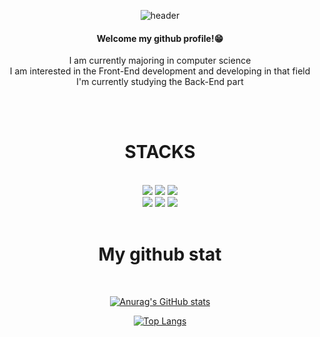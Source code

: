 <div align="center"> 

![header](https://capsule-render.vercel.app/api?type=soft&color=auto&height=300&section=header&text=minnnisu&fontSize=90)
  
####  Welcome my github profile!😁
I am currently majoring in computer science
<br/>
I am interested in the Front-End development and developing in that field
<br/>
I'm currently studying the Back-End part
  
 <br/>
 <br/>
  
 <h1>STACKS</h1>
  
 <br/>
  
<img src="https://img.shields.io/badge/JavaScript-F7DF1E?style=for-the-badge&logo=JavaScript&logoColor=white">
<img src="https://img.shields.io/badge/React-61DAFB?style=for-the-badge&logo=React&logoColor=white">
<img src="https://img.shields.io/badge/node.js-339933?style=for-the-badge&logo=Node.js&logoColor=white">  
     
<br/>
  
<img src="https://img.shields.io/badge/git-F05032?style=for-the-badge&logo=git&logoColor=white">
<img src="https://img.shields.io/badge/github-181717?style=for-the-badge&logo=github&logoColor=white">
<img src="https://img.shields.io/badge/VSCode-007ACC?style=for-the-badge&logo=VisualStudioCode&logoColor=white">

 
   <br/>
   <br/>

#### <h1>My github stat</h1>
 
  <br/>
  
[![Anurag's GitHub stats](https://github-readme-stats.vercel.app/api?username=minnnisu)](https://github.com/anuraghazra/github-readme-stats)

<div align="center"> 


[![Top Langs](https://github-readme-stats.vercel.app/api/top-langs/?username=minnnisu&layout=compact)](https://github.com/anuraghazra/github-readme-stats)

</div>

